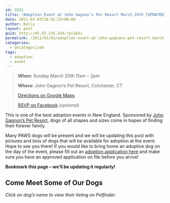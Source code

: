 ```yaml
---
id: 1031
title: "Adoption Event at John Gagnon's Pet Resort March 20th [UPDATED]"
date: 2011-03-03T10:42:53+00:00
author: Kelly
layout: post
guid: http://45.55.135.234/?p=1031
permalink: /2011/03/03/adoption-event-at-john-gagnons-pet-resort-march-20th/
categories:
  - Uncategorized
tags:
  - adoption
  - event
---
```

> **When:** Sunday March 20th 11am &#8211; 2pm

> **Where:** John Gagnon&#8217;s Pet Resort, Colchester, CT
>
> [Directions on Google Maps](http://maps.google.com/maps?f=q&source=s_q&hl=en&geocode=&q=227+Upton+Road+Colchester,+CT+06415&aq=&sll=37.0625,-95.677068&sspn=37.819897,79.013672&ie=UTF8&hq=&hnear=227+Upton+Rd,+Colchester,+New+London,+Connecticut+06415&z=16)

> [RSVP on Facebook](http://www.facebook.com/event.php?eid=195958823761585) (_optional_)

This is one of the best adoption events in New England. Sponsored by [John Gagnon&#8217;s Pet Resort](http://www.4dogman.com/), dogs of all shapes and sizes come in hopes of finding their forever family.

Many PAWS dogs will be present and we will be updating this post with pictures and bios of dogs that will be available for adoption at the event. Hope to see you there! If you would like to bring home an adoptive dog on the day of the event, please fill out an [adoption application here](https://pawsnewengland.com/adoption-form/) and make sure you have an approved application on file before you arrive!

**Bookmark this page &#8211; we&#8217;ll be updating it regularly!**

## Come Meet Some of Our Dogs

_Click on dog&#8217;s name to view their listing on Petfinder._